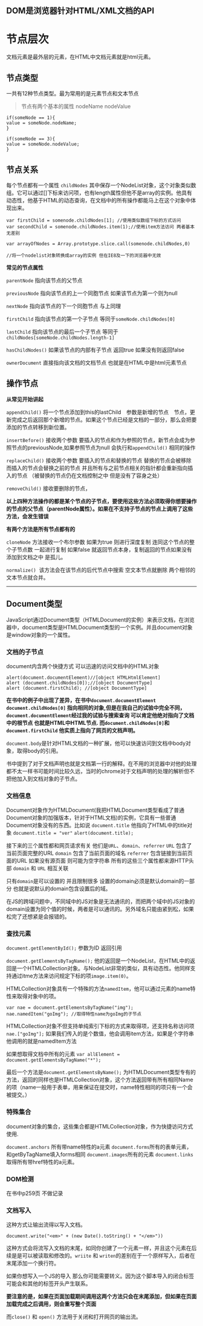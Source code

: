 ## DOM是浏览器针对HTML/XML文档的API

# **节点层次**
文档元素是最外层的元素，在HTML中文档元素就是html元素。
## **节点类型**
一共有12种节点类型。最为常用的是元素节点和文本节点
> 节点有两个基本的属性 nodeName nodeValue

    if(someNode == 1){
    value = someNode.nodeName;
	}

	if(someNode == 3){
    value = someNode.nodeValue;
	}

## **节点关系**
   每个节点都有一个属性 `childNodes` 其中保存一个NodeList对象，这个对象类似数组。它可以通过[]下标来访问项，也有length属性但他不是array的实例。他具有动态性，他基于HTML的动态查询，在文档中的所有操作都能马上在这个对象中体现出来。


    var firstChild = somenode.childNodes[1]; //使用类似数组下标的方式访问
    var secondChild = somenode.childNodes.item(1);//使用item方法访问 两者基本无差别
    
    var arrayOfNodes = Array.prototype.slice.call(somenode.childNodes,0)

    //将一个nodelist对象转换成array的实例 但在IE8及一下的浏览器中无效
    

**常见的节点属性**

 `parentNode`  指向该节点的父节点 
 
  `previousNode` 指向该节点的上一个同胞节点 如果该节点为第一个则为null
  
  `nextNode` 指向该节点的下一个同胞节点 与上同理
 
  `firstChild` 指向该节点的第一个子节点 等同于`someNode.childNodes[0]`
  
  `lastChild` 指向该节点的最后一个子节点 等同于`childNodes[someNode.childNodes.length-1]`

`hasChildNodes()`  如果该节点的内部有子节点 返回true 如果没有则返回false

`ownerDocument` 直接指向该文档的文档节点 也就是在HTML中是html元素节点


## **操作节点**

**从常见开始讲起**

` appendChild() ` 将一个节点添加到this的lastChild　参数是新增的节点　节点，更新完成之后返回那个新增的节点。如果这个节点已经是文档的一部分，那么会把要添加的节点转移到新位置。

`insertBefore()` 接收两个参数 要插入的节点和作为参照的节点，新节点会成为参照节点的previousNode,如果参照节点为null 会执行和` appendChild() ` 相同的操作

`replaceChild()` 接收两个参数 要插入的节点和替换的节点 替换的节点会被移除 而插入的节点会替换之前的节点 并且所有与之前节点相关的指针都会重新指向插入的节点 （被替换的节点仍在文档控制之中 但是没有了容身之处）

`removeChild()` 接收要删除的节点， 

**以上四种方法操作的都是某个节点的子节点，要使用这些方法必须取得你想要操作的节点的父节点（parentNode属性）。如果在不支持子节点的节点上调用了这些方法，会发生错误**

**有两个方法是所有节点都有的**

`cloneNode`  方法接收一个布尔参数 如果为true 则进行深度复制 连同这个节点的整个子节点数 一起进行复制 如果false 就返回节点本身，复制返回的节点如果没有添加到文档之中 是孤儿。 

`normalize()`  该方法会在该节点的后代节点中搜索 空文本节点就删除 两个相邻的文本节点就合并。

---

## Document类型

JavaScript通过Document类型（HTMLDocument的实例）来表示文档，在浏览器中，document类型是HTMLDocument类型的一个实例。并且document对象是window对象的一个属性。
### 文档的子节点
 document内含两个快捷方式 可以迅速的访问文档中的HTML对象
 
    alert(document.documentElement)//[object HTMLHtmlElement]
    alert (document.childNodes[0]);//[object DocumentType]
    alert (document.firstChild); //[object DocumentType]

**在书中的例子中出现了差异，在书中`document.documentElement` `document.childNodes[0]` 指向相同的对象,但是在我自己的试验中完全不同，`document.documentElement`经过我的试验与搜索查询 可以肯定他绝对指向了文档中的根节点 也就是HTML中HTML节点.
而`document.childNodes[0]`和`document.firstChild` 他实质上指向了网页的文档声明。**

`document.body`是针对HTML文档的一种扩展，他可以快速访问到文档中body对象，取得body的引用。

书中提到了对于文档声明也就是文档第一行的解释。在不用的浏览器中对他的处理都不太一样书可能时间比较久远，当时的chrome对于文档声明的处理的解析但不把他加入到文档对象的子节点。

### 文档信息
 Document对象作为HTMLDocument(我把HTMLDocument类型看成了普通Document对象的加强版本，针对于HTML文档)的实例，它具有一些普通Document对象没有的东西。比如说
`document.title` 他指向了HTML中的title对象 `document.title = "ver"` `alert(document.title);`

接下来的三个属性都和网页请求有关 他们是`URL`、`domain`、`referrer` 
`URL` 包含了当前页面完整的URL
`domain` 包含了当前页面的域名
`referrer` 包含链接到当前页面的URL 如果没有源页面 则可能为空字符串
所有的这些三个属性都来源HTTP头部
`domain` 和 `URL` 相互关联 

只有`domain`是可以设置的 并且限制很多 设置的domain必须是默认domain的一部分 也就是说默认的domain包含设置后的域。

在JS的跨域问题中，不同域中的JS对象是无法通讯的，而把两个域中的JS对象的domain设置为同个值的时候，两者是可以通讯的。另外域名只能由紧到松，如果松完了还想紧是会报错的。

### 查找元素 ###

`document.getElementById();` 参数为ID 返回引用
 
`document.getElementsByTagName();` 他的返回是一个NodeList，在HTML中的返回是一个HTMLCollection对象。与NodeList非常的类似，具有动态性。他同样支持通过itme方法来访问规定下标的项`image.item(0)`。
	
HTMLCollection对象具有一个特殊的方法`namedItem`，他可以通过元素的name特性来取得对象中的项。

	var nae = document.getElementsByTagName("img");
	nae.namedItem("goImg"); //取得特性name为goImg的子节点  

HTMLCollection对象不但支持单纯索引下标的方式来取得项，还支持名称访问项
`nae.["goImg"];` 如果我们传入的是个数值，他会调用item方法，如果是个字符串他调用的就是namedItem方法
 
如果想取得文档中所有的元素  `var allElement = document.getElementsByTagName("*");`

最后一个方法是`document.getElementsByName();` 为HTMLDocument类型专有的方法，返回的同样也是HTMLCollection对象，这个方法返回带有所有相同Name的项（name一般用于表单，用来保证在提交时，name特性相同的项只有一个会被提交。）

### 特殊集合 ###
document对象的集合，这些集合都是HTMLCollection对象，作为快捷访问方式使用.

`document.anchors` 所有带name特性的a元素
`document.forms`所有的表单元素，和getByTagName填入forms相同
`document.images`所有的元素
`document.links`取得所有带href特性的a元素。

### DOM检测 ###
在书中p259页 不做记录

### 文档写入 ###

这种方式让输出流得以写入文档。

    document.write("<em>" + (new Date().toString() + "</em>"))

这种方式会将流写入文档的末尾，如同你创建了一个元素一样，并且这个元素在后续是是可以被读取和修改的。`wriite` 和 `writen`的差别在于一个原样写入，后者在末尾添加一个换行符。

如果你想写入一个JS的导入 那么你可能需要转义。因为这个脚本导入的闭合标签可能会和其他的标签开头产生联系。

**要注意的是，如果在页面加载期间调用这两个方法只会在末尾添加，但如果在页面加载完成之后调用，则会重写整个页面**

而`close()` 和 `open()` 方法用于关闭和打开网页的输出流。